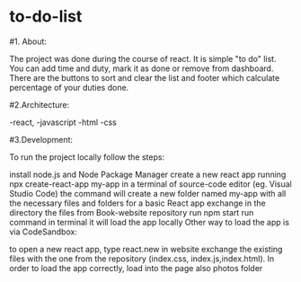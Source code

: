 # to-do-list

#1. About:

The project was done during the course of react. It is simple "to do" list. You can add time and duty, mark it as done or remove from dashboard. There are the buttons to sort and clear the list and footer which calculate percentage of your duties done. 

#2.Architecture:

-react,
-javascript 
-html
-css

#3.Development:

To run the project locally follow the steps:

install node.js and Node Package Manager
create a new react app running npx create-react-app my-app in a terminal of source-code editor (eg. Visual Studio Code)
the command will create a new folder named my-app with all the necessary files and folders for a basic React app
exchange in the directory the files from Book-website repository
run npm start run command in terminal it will load the app locally
Other way to load the app is via CodeSandbox:

to open a new react app, type react.new in website
exchange the existing files with the one from the repository (index.css, index.js,index.html). In order to load the app correctly, load into the page also photos folder
